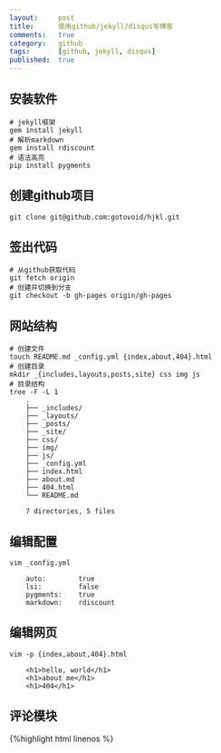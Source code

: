 ```yaml
---
layout:     post
title:      使用github/jekyll/disqus写博客
comments:   true
category:   github
tags:       [github, jekyll, disqus]
published:  true
---
```


## 安装软件
    # jekyll框架
    gem install jekyll
    # 解析markdown
    gem install rdiscount
    # 语法高亮
    pip install pygments

## 创建github项目
    git clone git@github.com:gotovoid/hjkl.git

## 签出代码
    # 从github获取代码
    git fetch origin
    # 创建并切换到分支
    git checkout -b gh-pages origin/gh-pages

## 网站结构
    # 创建文件
    touch README.md _config.yml {index,about,404}.html
    # 创建目录
    mkdir _{includes,layouts,posts,site} css img js
    # 目录结构
    tree -F -L 1
        .
        ├── _includes/
        ├── _layouts/
        ├── _posts/
        ├── _site/
        ├── css/
        ├── img/
        ├── js/
        ├── _config.yml
        ├── index.html
        ├── about.md
        ├── 404.html
        └── README.md

        7 directories, 5 files

## 编辑配置
    vim _config.yml

        auto:        true
        lsi:         false
        pygments:    true
        markdown:    rdiscount

## 编辑网页
    vim -p {index,about,404}.html
        
        <h1>hello, world</h1>
        <h1>about me</h1>
        <h1>404</h1>

## 评论模块
{%highlight html linenos %}
    <section id="comments">
        <div id="disqus_thread"></div>
        <script type="text/javascript">
            /* * * CONFIGURATION VARIABLES: EDIT BEFORE PASTING INTO YOUR WEBPAGE * * */
            var disqus_shortname = 'hjkl-me'; // required: replace example with your forum shortname
            var disqus_developer = 1;

            /* * * DO NOT EDIT BELOW THIS LINE * * */
            (function() {
                var dsq = document.createElement('script'); dsq.type = 'text/javascript'; dsq.async = true;
                dsq.src = 'http://' + disqus_shortname + '.disqus.com/embed.js';
                (document.getElementsByTagName('head')[0] || document.getElementsByTagName('body')[0]).appendChild(dsq);
            })();
        </script>
        <noscript>Please enable JavaScript to view the <a href="http://disqus.com/?ref_noscript">comments powered by Disqus.</a></noscript>
        <a href="http://disqus.com" class="dsq-brlink">comments powered by <span class="logo-disqus">Disqus</span></a>
    </section>
{% endhighlight%}

## 测试网站
    jekyll --server

## CNAME(可选)
    echo hjkl.me > CNAME

## 提交代码
    echo _site/ > .gitignore
    git add .
    git push
